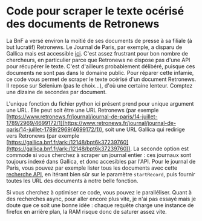 # Code pour scraper le texte océrisé des documents de Retronews

La BnF a versé environ la moitié de ses documents de presse à sa filiale (à but lucratif) Retronews. Le Journal de Paris, par exemple, a disparu de Gallica mais est accessible [ici](https://www.retronews.fr/journal/journal-de-paris/14-juillet-1789/2969/4699172/1). C'est assez frustrant pour bon nombre de chercheurs, en particulier parce que Retronews ne dispose pas d'une API pour récupérer le texte. C'est d'ailleurs probablement délibéré, puisque ces documents ne sont pas dans le domaine public. Pour réparer cette infamie, ce code vous permet de scraper le texte océrisé d'un document Retronews. Il repose sur Selenium (pas le choix...), d'où une certaine lenteur. Comptez une dizaine de secondes par document.

L'unique fonction du fichier python ici présent prend pour unique argument une URL. Elle peut soit être une URL Retronews (par exemple [https://www.retronews.fr/journal/journal-de-paris/14-juillet-1789/2969/4699172/1](https://www.retronews.fr/journal/journal-de-paris/14-juillet-1789/2969/4699172/1)), soit une URL Gallica qui redirige vers Retronews (par exemple [https://gallica.bnf.fr/ark:/12148/bpt6k37239760](https://gallica.bnf.fr/ark:/12148/bpt6k37239760)). La seconde option est commode si vous cherchez à scraper un journal entier : ces journaux sont toujours indexé dans Gallica, et donc accesibles par l'API. Pour le journal de Paris, vous pouvez par exemple lister tous les documents avec cette [recherche API](https://gallica.bnf.fr/SRU?operation=searchRetrieve&version=1.2&query=(dc.relation%20any%20cb327986698)%20and%20(ocr.quality%20all%20%22Texte%20disponible%22)&maximumRecords=50&startRecord=0&collapsing=false), en itérant bien sûr sur le paramètre `startRecord`, puis fournir toutes les URL des documents à notre belle fonction.

Si vous cherchez à optimiser ce code, vous pouvez le paralléliser. Quant à des recherches async, pour aller encore plus vite, je n'ai pas essayé mais je doute que ce soit une bonne idée : chaque requête charge une instance de firefox en arrière plan, la RAM risque donc de saturer assez vite.

